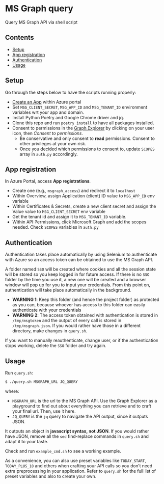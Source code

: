 # MS Graph query

Query MS Graph API via shell script

## Contents

- [Setup](#setup)
- [App registration](#app-registration)
- [Authentication](#authentication)
- [Usage](#usage)


## Setup

Go through the steps below to have the scripts running properly:

- [Create an App](#app-registration) within Azure portal
- Set `MSG_CLIENT_SECRET`, `MSG_APP_ID` and `MSG_TENANT_ID` environment variables wrt your app and domain.
- Install Python Poetry and Google Chrome driver and jq.
- Clone this repo and run `poetry install` to have all packages installed.
- Consent to permissions in the [Graph Explorer](https://developer.microsoft.com/en-us/graph/graph-explorer) by clicking on your user icon, then *Consent to permissions*.
    - Be conservative and only consent to **read** permissions. Consent to other privileges at your own risk.
    - Once you decided which permissions to consent to, update `SCOPES` array in `auth.py` accordingly.


## App registration

In Azure Portal, access **App registrations**.
- Create one (e.g., `msgraph_access`) and redirect it to `localhost`
- Within Overview, assign Application (client) ID value to `MSG_APP_ID` env variable
- Within Certificates & Secrets, create a new client secret and assign the Value value to `MSG_CLIENT_SECRET` env variable
- Get the tenant id and assign it to `MSG_TENANT_ID` variable.
- Within API Permissions, click Microsoft Graph and add the scopes needed. Check `SCOPES` variables in `auth.py` 


## Authentication

Authentication takes place automatically by using Selenium to authenticate with Azure so an access token can be obtained to use the MS Graph API.

A folder named `SSO` will be created where cookies and all the session state will be stored so you keep logged in for future access. If there is no `SSO` folder by the time you use it, a new one will be created and a browser window will pop up for you to input your credentials. From this point on, authentication will take place automatically in the background.

- **WARNING 1**: Keep this folder (and hence the project folder) as protected as you can, because whoever has access to this folder can easily authenticate with your credentials
- **WARNING 2**: The access token obtained with authentication is stored in `/tmp/msgtoken` and the output of every call is stored in `/tmp/msgraph.json`. If you would rather have those in a different directory, make changes in `query.sh`.

If you want to manually reauthenticate, change user, or if the authentication stops working, delete the `SSO` folder and try again.


## Usage

Run `query.sh`:

```bash
$ ./query.sh MSGRAPH_URL JQ_QUERY
```

where:

- `MSGRAPH_URL` is the url to the MS Graph API. Use the Graph Explorer as a playground to find out about everything you can retrieve and to craft your final url. Then, use it here.
- `JQ_QUERY` is the `jq` query to navigate the API output, since it outputs JSON.

It outputs an object in **javascript syntax, not JSON**. If you would rather have JSON, remove all the `sed` find-replace commands in `query.sh` and adapt it to your taste.

Check and run `example_cmd.sh` to see a working example.

As a convenience, you can also use preset variables like `TODAY_START`, `TODAY_PLUS_10` and others when crafting your API calls so you don't need extra preprocessing in your application. Refer to `query.sh` for the full list of preset variables and also to create your own.
